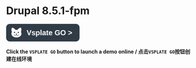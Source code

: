 # Drupal 8.5.1-fpm

<a href="https://www.vsplate.com/?docker-compose=https://github.com/vsplate/dcenvs/drupal/8.5.1-fpm"><img alt="VSPLATE GO" src="https://raw.githubusercontent.com/vsplate/images/master/vsgo_btn.png" width="200px"></a>

**Click the `VSPLATE GO` button to launch a demo online / 点击`VSPLATE GO`按钮创建在线环境**